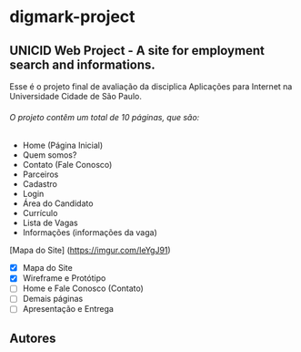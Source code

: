 # digmark-project

## UNICID Web Project - A site for employment search and informations. 

Esse é o projeto final de avaliação da disciplica Aplicações para Internet na Universidade Cidade de São Paulo.

###### O projeto contêm um total de 10 páginas, que são:

- Home (Página Inicial)
- Quem somos?
- Contato (Fale Conosco)
- Parceiros
- Cadastro
- Login
- Área do Candidato
- Currículo
- Lista de Vagas
- Informações (informações da vaga)

[Mapa do Site] (https://imgur.com/IeYgJ91)

- [x] Mapa do Site
- [x] Wireframe e Protótipo
- [ ] Home e Fale Conosco (Contato)
- [ ] Demais páginas 
- [ ] Apresentação e Entrega 

## Autores


